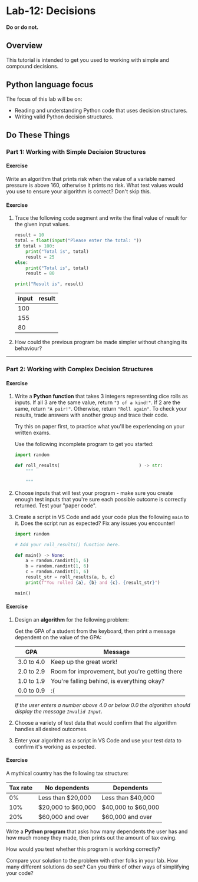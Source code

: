 # Lab-12: Decisions

**Do or do not.**

## Overview

This tutorial is intended to get you used to working with simple and compound decisions.

## Python language focus

The focus of this lab will be on:

- Reading and understanding Python code that uses decision structures.
- Writing valid Python decision structures.

## Do These Things

### Part 1: Working with Simple Decision Structures

#### Exercise

Write an algorithm that prints risk when the value of a variable named pressure is above 160, otherwise it prints no risk. 
What test values would you use to ensure your algorithm is correct? Don't skip this.

#### Exercise

1. Trace the following code segment and write the final value of result for the given input values.

    ```python
    result = 10
    total = float(input("Please enter the total: "))
    if total > 100:
        print("Total is", total)
        result = 25
    else:
        print("Total is", total)
        result = 80

    print("Result is", result)
    ```

    | input | result |
    | ----- | ------ |
    | 100   |        |
    | 155   |        |
    | 80    |        |

1. How could the previous program be made simpler without changing its behaviour?

---

### Part 2: Working with Complex Decision Structures

#### Exercise

1. Write a **Python function** that takes 3 integers representing dice rolls as inputs. If all 3 are the same value, return `"3 of a kind!"`. If 2 are the same, return `"A pair!"`. Otherwise, return `"Roll again"`. To check your results, trade answers with another group and trace their code.

    Try this on paper first, to practice what you'll be experiencing on your written exams.

    Use the following incomplete program to get you started:
    ```python
    import random

    def roll_results(                              ) -> str:
        """

        """
    ```
1. Choose inputs that will test your program - make sure you create enough test inputs that you're sure each possible outcome is correctly returned. Test your "paper code".

1. Create a script in VS Code and add your code plus the following `main` to it. Does the script run as expected? Fix any issues you encounter!


    ```python
    import random

    # Add your roll_results() function here.

    def main() -> None:
        a = random.randint(1, 6)
        b = random.randint(1, 6)
        c = random.randint(1, 6)
        result_str = roll_results(a, b, c)
        print(f"You rolled {a}, {b} and {c}. {result_str}")

    main()
    ```

#### Exercise

1. Design an **algorithm** for the following problem:

    Get the GPA of a student from the keyboard, then print a message dependent on the value of the GPA:

      | GPA        | Message                                        |
      | ---------- | ---------------------------------------------- |
      | 3.0 to 4.0 | Keep up the great work!                        |
      | 2.0 to 2.9 | Room for improvement, but you're getting there |
      | 1.0 to 1.9 | You're falling behind, is everything okay?     |
      | 0.0 to 0.9 | :(                                             |

    _If the user enters a number above 4.0 or below 0.0 the algorithm should display the message `Invalid Input`._

1. Choose a variety of test data that would confirm that the algorithm handles all desired outcomes.

1. Enter your algorithm as a script in VS Code and use your test data to confirm it's working as expected.

#### Exercise

A mythical country has the following tax structure:

| Tax rate | No dependents        | Dependents           |
| -------- | -------------------- | -------------------- |
| 0%       | Less than \$20,000   | Less than \$40,000   |
| 10%      | \$20,000 to \$60,000 | \$40,000 to \$60,000 |
| 20%      | \$60,000 and over    | \$60,000 and over    |

Write a **Python program** that asks how many dependents the user has and how much money they made, then prints out the amount of tax owing. 

How would you test whether this program is working correctly?

Compare your solution to the problem with other folks in your lab. How many different solutions do see? Can you think of other ways of simplifying your code?